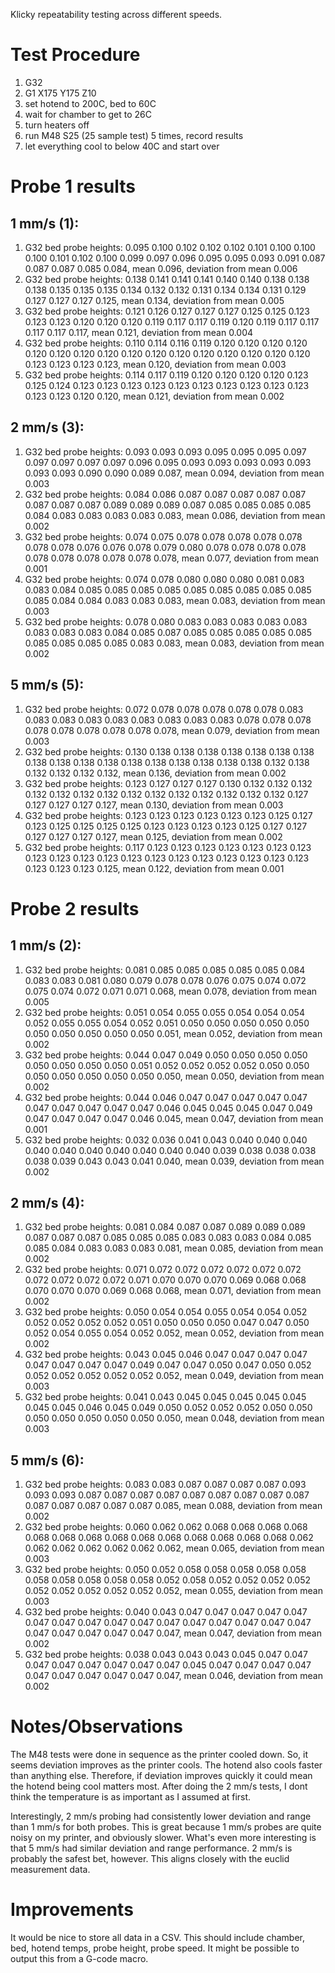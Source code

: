 Klicky repeatability testing across different speeds.

# Test Procedure
1. G32
2. G1 X175 Y175 Z10 
3. set hotend to 200C, bed to 60C
4. wait for chamber to get to 26C
5. turn heaters off
6. run M48 S25 (25 sample test) 5 times, record results
7. let everything cool to below 40C and start over

# Probe 1 results

## 1 mm/s (1):
1. G32 bed probe heights: 0.095 0.100 0.102 0.102 0.102 0.101 0.100 0.100 0.100 0.101 0.102 0.100 0.099 0.097 0.096 0.095 0.095 0.093 0.091 0.087 0.087 0.087 0.085 0.084, mean 0.096, deviation from mean 0.006
2. G32 bed probe heights: 0.138 0.141 0.141 0.141 0.140 0.140 0.138 0.138 0.138 0.135 0.135 0.135 0.134 0.132 0.132 0.131 0.134 0.134 0.131 0.129 0.127 0.127 0.127 0.125, mean 0.134, deviation from mean 0.005
3. G32 bed probe heights: 0.121 0.126 0.127 0.127 0.127 0.125 0.125 0.123 0.123 0.123 0.120 0.120 0.120 0.119 0.117 0.117 0.119 0.120 0.119 0.117 0.117 0.117 0.117 0.117, mean 0.121, deviation from mean 0.004
4. G32 bed probe heights: 0.110 0.114 0.116 0.119 0.120 0.120 0.120 0.120 0.120 0.120 0.120 0.120 0.120 0.120 0.120 0.120 0.120 0.120 0.120 0.120 0.123 0.123 0.123 0.123, mean 0.120, deviation from mean 0.003
5. G32 bed probe heights: 0.114 0.117 0.119 0.120 0.120 0.120 0.120 0.123 0.125 0.124 0.123 0.123 0.123 0.123 0.123 0.123 0.123 0.123 0.123 0.123 0.123 0.123 0.120 0.120, mean 0.121, deviation from mean 0.002

## 2 mm/s (3): 
1. G32 bed probe heights: 0.093 0.093 0.093 0.095 0.095 0.095 0.097 0.097 0.097 0.097 0.097 0.096 0.095 0.093 0.093 0.093 0.093 0.093 0.093 0.093 0.090 0.090 0.089 0.087, mean 0.094, deviation from mean 0.003
2. G32 bed probe heights: 0.084 0.086 0.087 0.087 0.087 0.087 0.087 0.087 0.087 0.087 0.089 0.089 0.089 0.087 0.085 0.085 0.085 0.085 0.084 0.083 0.083 0.083 0.083 0.083, mean 0.086, deviation from mean 0.002
3. G32 bed probe heights: 0.074 0.075 0.078 0.078 0.078 0.078 0.078 0.078 0.078 0.076 0.076 0.078 0.079 0.080 0.078 0.078 0.078 0.078 0.078 0.078 0.078 0.078 0.078 0.078, mean 0.077, deviation from mean 0.001
4. G32 bed probe heights: 0.074 0.078 0.080 0.080 0.080 0.081 0.083 0.083 0.084 0.085 0.085 0.085 0.085 0.085 0.085 0.085 0.085 0.085 0.085 0.084 0.084 0.083 0.083 0.083, mean 0.083, deviation from mean 0.003
5. G32 bed probe heights: 0.078 0.080 0.083 0.083 0.083 0.083 0.083 0.083 0.083 0.083 0.084 0.085 0.087 0.085 0.085 0.085 0.085 0.085 0.085 0.085 0.085 0.085 0.083 0.083, mean 0.083, deviation from mean 0.002

## 5 mm/s (5):
1. G32 bed probe heights: 0.072 0.078 0.078 0.078 0.078 0.078 0.083 0.083 0.083 0.083 0.083 0.083 0.083 0.083 0.083 0.078 0.078 0.078 0.078 0.078 0.078 0.078 0.078 0.078, mean 0.079, deviation from mean 0.003
2. G32 bed probe heights: 0.130 0.138 0.138 0.138 0.138 0.138 0.138 0.138 0.138 0.138 0.138 0.138 0.138 0.138 0.138 0.138 0.138 0.138 0.132 0.138 0.132 0.132 0.132 0.132, mean 0.136, deviation from mean 0.002
3. G32 bed probe heights: 0.123 0.127 0.127 0.127 0.130 0.132 0.132 0.132 0.132 0.132 0.132 0.132 0.132 0.132 0.132 0.132 0.132 0.132 0.132 0.127 0.127 0.127 0.127 0.127, mean 0.130, deviation from mean 0.003
4. G32 bed probe heights: 0.123 0.123 0.123 0.123 0.123 0.123 0.125 0.127 0.123 0.125 0.125 0.125 0.125 0.123 0.123 0.123 0.123 0.125 0.127 0.127 0.127 0.127 0.127 0.127, mean 0.125, deviation from mean 0.002
5. G32 bed probe heights: 0.117 0.123 0.123 0.123 0.123 0.123 0.123 0.123 0.123 0.123 0.123 0.123 0.123 0.123 0.123 0.123 0.123 0.123 0.123 0.123 0.123 0.123 0.123 0.125, mean 0.122, deviation from mean 0.001

# Probe 2 results

## 1 mm/s (2):
1. G32 bed probe heights: 0.081 0.085 0.085 0.085 0.085 0.085 0.084 0.083 0.083 0.081 0.080 0.079 0.078 0.078 0.076 0.075 0.074 0.072 0.075 0.074 0.072 0.071 0.071 0.068, mean 0.078, deviation from mean 0.005
2. G32 bed probe heights: 0.051 0.054 0.055 0.055 0.054 0.054 0.054 0.052 0.055 0.055 0.054 0.052 0.051 0.050 0.050 0.050 0.050 0.050 0.050 0.050 0.050 0.050 0.050 0.051, mean 0.052, deviation from mean 0.002
3. G32 bed probe heights: 0.044 0.047 0.049 0.050 0.050 0.050 0.050 0.050 0.050 0.050 0.050 0.051 0.052 0.052 0.052 0.052 0.050 0.050 0.050 0.050 0.050 0.050 0.050 0.050, mean 0.050, deviation from mean 0.002
4. G32 bed probe heights: 0.044 0.046 0.047 0.047 0.047 0.047 0.047 0.047 0.047 0.047 0.047 0.047 0.046 0.045 0.045 0.045 0.047 0.049 0.047 0.047 0.047 0.047 0.046 0.045, mean 0.047, deviation from mean 0.001
5. G32 bed probe heights: 0.032 0.036 0.041 0.043 0.040 0.040 0.040 0.040 0.040 0.040 0.040 0.040 0.040 0.040 0.039 0.038 0.038 0.038 0.038 0.039 0.043 0.043 0.041 0.040, mean 0.039, deviation from mean 0.002

## 2 mm/s (4):
1. G32 bed probe heights: 0.081 0.084 0.087 0.087 0.089 0.089 0.089 0.087 0.087 0.087 0.085 0.085 0.085 0.083 0.083 0.083 0.084 0.085 0.085 0.084 0.083 0.083 0.083 0.081, mean 0.085, deviation from mean 0.002
2. G32 bed probe heights: 0.071 0.072 0.072 0.072 0.072 0.072 0.072 0.072 0.072 0.072 0.072 0.071 0.070 0.070 0.070 0.069 0.068 0.068 0.070 0.070 0.070 0.069 0.068 0.068, mean 0.071, deviation from mean 0.002
3. G32 bed probe heights: 0.050 0.054 0.054 0.055 0.054 0.054 0.052 0.052 0.052 0.052 0.052 0.051 0.050 0.050 0.050 0.047 0.047 0.050 0.052 0.054 0.055 0.054 0.052 0.052, mean 0.052, deviation from mean 0.002
4. G32 bed probe heights: 0.043 0.045 0.046 0.047 0.047 0.047 0.047 0.047 0.047 0.047 0.047 0.049 0.047 0.047 0.050 0.047 0.050 0.052 0.052 0.052 0.052 0.052 0.052 0.052, mean 0.049, deviation from mean 0.003
5. G32 bed probe heights: 0.041 0.043 0.045 0.045 0.045 0.045 0.045 0.045 0.045 0.046 0.045 0.049 0.050 0.052 0.052 0.052 0.050 0.050 0.050 0.050 0.050 0.050 0.050 0.050, mean 0.048, deviation from mean 0.003

## 5 mm/s (6):
1. G32 bed probe heights: 0.083 0.083 0.087 0.087 0.087 0.087 0.093 0.093 0.093 0.087 0.087 0.087 0.087 0.087 0.087 0.087 0.087 0.087 0.087 0.087 0.087 0.087 0.087 0.085, mean 0.088, deviation from mean 0.002
2. G32 bed probe heights: 0.060 0.062 0.062 0.068 0.068 0.068 0.068 0.068 0.068 0.068 0.068 0.068 0.068 0.068 0.068 0.068 0.068 0.062 0.062 0.062 0.062 0.062 0.062 0.062, mean 0.065, deviation from mean 0.003
3. G32 bed probe heights: 0.050 0.052 0.058 0.058 0.058 0.058 0.058 0.058 0.058 0.058 0.058 0.058 0.052 0.058 0.052 0.052 0.052 0.052 0.052 0.052 0.052 0.052 0.052 0.052, mean 0.055, deviation from mean 0.003
4. G32 bed probe heights: 0.040 0.043 0.047 0.047 0.047 0.047 0.047 0.047 0.047 0.047 0.047 0.047 0.047 0.047 0.047 0.047 0.047 0.047 0.047 0.047 0.047 0.047 0.047 0.047, mean 0.047, deviation from mean 0.002
5. G32 bed probe heights: 0.038 0.043 0.043 0.043 0.045 0.047 0.047 0.047 0.047 0.047 0.047 0.047 0.047 0.045 0.047 0.047 0.047 0.047 0.047 0.047 0.047 0.047 0.047 0.047, mean 0.046, deviation from mean 0.002

# Notes/Observations

The M48 tests were done in sequence as the printer cooled down.
So, it seems deviation improves as the printer cools.
The hotend also cools faster than anything else.
Therefore, if deviation improves quickly it could mean the hotend being cool matters most.
After doing the 2 mm/s tests, I dont think the temperature is as important as I assumed at first.

Interestingly, 2 mm/s probing had consistently lower deviation and range than 1 mm/s for both probes.
This is great because 1 mm/s probes are quite noisy on my printer, and obviously slower.
What's even more interesting is that 5 mm/s had similar deviation and range performance. 2 mm/s is probably the safest bet, however.
This aligns closely with the euclid measurement data.

# Improvements
It would be nice to store all data in a CSV.
This should include chamber, bed, hotend temps, probe height, probe speed.
It might be possible to output this from a G-code macro.
